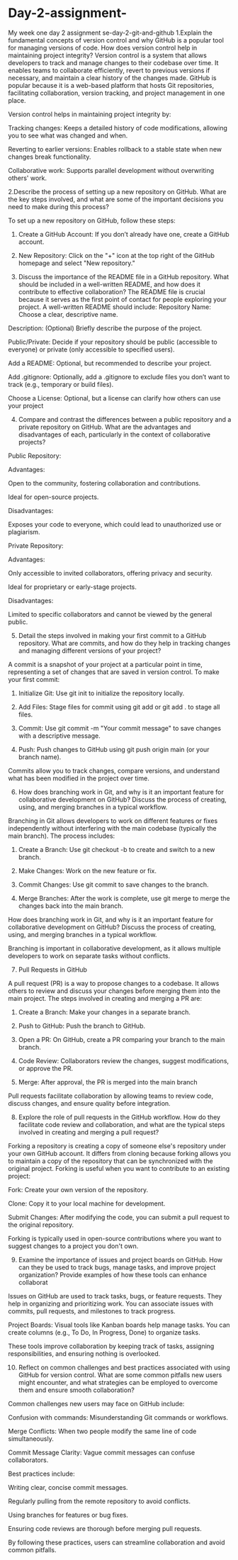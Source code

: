 # Day-2-assignment-
My week one day 2 assignment 
se-day-2-git-and-github
1.Explain the fundamental concepts of version control and why GitHub is a popular tool for managing versions of code. How does version control help in maintaining project integrity?
Version control is a system that allows developers to track and manage changes to their codebase over time. It enables teams to collaborate efficiently, revert to previous versions if necessary, and maintain a clear history of the changes made. 
GitHub is popular because it is a web-based platform that hosts Git repositories, facilitating collaboration, version tracking, and project management in one place. 

Version control helps in maintaining project integrity by:

Tracking changes: Keeps a detailed history of code modifications, allowing you to see what was changed and when.

Reverting to earlier versions: Enables rollback to a stable state when new changes break functionality.

Collaborative work: Supports parallel development without overwriting others' work.

2.Describe the process of setting up a new repository on GitHub. What are the key steps involved, and what are some of the important decisions you need to make during this process?

To set up a new repository on GitHub, follow these steps:

1. Create a GitHub Account: If you don’t already have one, create a GitHub account.


2. New Repository: Click on the "+" icon at the top right of the GitHub homepage and select "New repository."


3. Discuss the importance of the README file in a GitHub repository. What should be included in a well-written README, and how does it contribute to effective collaboration?
The README file is crucial because it serves as the first point of contact for people exploring your project. A well-written README should include:
Repository Name: Choose a clear, descriptive name.

Description: (Optional) Briefly describe the purpose of the project.

Public/Private: Decide if your repository should be public (accessible to everyone) or private (only accessible to specified users).

Add a README: Optional, but recommended to describe your project.

Add .gitignore: Optionally, add a .gitignore to exclude files you don’t want to track (e.g., temporary or build files).

Choose a License: Optional, but a license can clarify how others can use your project

4. Compare and contrast the differences between a public repository and a private repository on GitHub. What are the advantages and disadvantages of each, particularly in the context of collaborative projects?

Public Repository:

Advantages:

Open to the community, fostering collaboration and contributions.

Ideal for open-source projects.


Disadvantages:

Exposes your code to everyone, which could lead to unauthorized use or plagiarism.



Private Repository:

Advantages:

Only accessible to invited collaborators, offering privacy and security.

Ideal for proprietary or early-stage projects.


Disadvantages:

Limited to specific collaborators and cannot be viewed by the general public.


5. Detail the steps involved in making your first commit to a GitHub repository. What are commits, and how do they help in tracking changes and managing different versions of your project?

A commit is a snapshot of your project at a particular point in time, representing a set of changes that are saved in version control. To make your first commit:

1. Initialize Git: Use git init to initialize the repository locally.


2. Add Files: Stage files for commit using git add <filename> or git add . to stage all files.


3. Commit: Use git commit -m "Your commit message" to save changes with a descriptive message.


4. Push: Push changes to GitHub using git push origin main (or your branch name).



Commits allow you to track changes, compare versions, and understand what has been modified in the project over time.

6. How does branching work in Git, and why is it an important feature for collaborative development on GitHub? Discuss the process of creating, using, and merging branches in a typical workflow.

Branching in Git allows developers to work on different features or fixes independently without interfering with the main codebase (typically the main branch). The process includes:

1. Create a Branch: Use git checkout -b <branch-name> to create and switch to a new branch.


2. Make Changes: Work on the new feature or fix.


3. Commit Changes: Use git commit to save changes to the branch.


4. Merge Branches: After the work is complete, use git merge <branch-name> to merge the changes back into the main branch.

How does branching work in Git, and why is it an important feature for collaborative development on GitHub? Discuss the process of creating, using, and merging branches in a typical workflow.

Branching is important in collaborative development, as it allows multiple developers to work on separate tasks without conflicts.

7. Pull Requests in GitHub

A pull request (PR) is a way to propose changes to a codebase. It allows others to review and discuss your changes before merging them into the main project. The steps involved in creating and merging a PR are:

1. Create a Branch: Make your changes in a separate branch.


2. Push to GitHub: Push the branch to GitHub.


3. Open a PR: On GitHub, create a PR comparing your branch to the main branch.


4. Code Review: Collaborators review the changes, suggest modifications, or approve the PR.


5. Merge: After approval, the PR is merged into the main branch

Pull requests facilitate collaboration by allowing teams to review code, discuss changes, and ensure quality before integration.

8. Explore the role of pull requests in the GitHub workflow. How do they facilitate code review and collaboration, and what are the typical steps involved in creating and merging a pull request?

Forking a repository is creating a copy of someone else's repository under your own GitHub account. It differs from cloning because forking allows you to maintain a copy of the repository that can be synchronized with the original project. Forking is useful when you want to contribute to an existing project:

Fork: Create your own version of the repository.

Clone: Copy it to your local machine for development.

Submit Changes: After modifying the code, you can submit a pull request to the original repository.


Forking is typically used in open-source contributions where you want to suggest changes to a project you don't own.

9. Examine the importance of issues and project boards on GitHub. How can they be used to track bugs, manage tasks, and improve project organization? Provide examples of how these tools can enhance collaborat

Issues on GitHub are used to track tasks, bugs, or feature requests. They help in organizing and prioritizing work. You can associate issues with commits, pull requests, and milestones to track progress.

Project Boards: Visual tools like Kanban boards help manage tasks. You can create columns (e.g., To Do, In Progress, Done) to organize tasks.


These tools improve collaboration by keeping track of tasks, assigning responsibilities, and ensuring nothing is overlooked.

10. Reflect on common challenges and best practices associated with using GitHub for version control. What are some common pitfalls new users might encounter, and what strategies can be employed to overcome them and ensure smooth collaboration?

Common challenges new users may face on GitHub include:

Confusion with commands: Misunderstanding Git commands or workflows.

Merge Conflicts: When two people modify the same line of code simultaneously.

Commit Message Clarity: Vague commit messages can confuse collaborators.


Best practices include:

Writing clear, concise commit messages.

Regularly pulling from the remote repository to avoid conflicts.

Using branches for features or bug fixes.

Ensuring code reviews are thorough before merging pull requests.


By following these practices, users can streamline collaboration and avoid common pitfalls.

